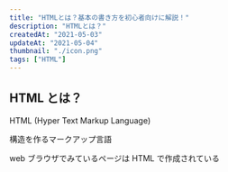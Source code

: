 ```yaml
---
title: "HTMLとは？基本の書き方を初心者向けに解説！"
description: "HTMLとは？"
createdAt: "2021-05-03"
updateAt: "2021-05-04"
thumbnail: "./icon.png"
tags: ["HTML"]
---
```


## HTML とは？

HTML (Hyper Text Markup Language)

構造を作るマークアップ言語

web ブラウザでみているページは HTML で作成されている
